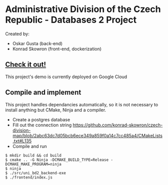 # Administrative Division of the Czech Republic - Databases 2 Project
Created by:
- Oskar Gusta (back-end)
- Konrad Skowron (front-end, dockerization)

## [Check it out!](http://map.eurasianskylark.pl)
This project's demo is currently deployed on Google Cloud

## Compile and implement
This project handles dependancies automatically, so it is not necessary to install anything but CMake, Ninja and a compiler.

- Create a postgres database
- Fill out the connection string https://github.com/konrad-skowron/czech-division-map/blob/2abc63dc7d05bcb6ece349a859f0a14c7cc485a4/CMakeLists.txt#L135
- Compile and run
```
$ mkdir build && cd build
$ cmake .. -G Ninja -DCMAKE_BUILD_TYPE=Release -DCMAKE_MAKE_PROGRAM=ninja
$ ninja
$ ./src/uni_bd2_backend-exe
$ ./frontend/index.js
```
